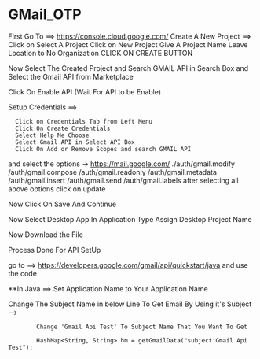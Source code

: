 # GMail_OTP


First Go To ==> https://console.cloud.google.com/
Create A New Project  ==>
      Click on Select A Project
      Click on New Project
      Give A Project Name 
      Leave Location to No Organization
      CLICK ON CREATE BUTTON

Now Select The Created Project and Search GMAIL API in Search Box
and Select the Gmail API from Marketplace

Click On Enable API (Wait For API to be Enable)

Setup Credentials ==>

      Click on Credentials Tab from Left Menu
      Click On Create Credentials 
      Select Help Me Choose
      Select Gmail API in Select API Box
      Click On Add or Remove Scopes and search GMAIL API
      
and select the options -> https://mail.google.com/
 				  ./auth/gmail.modify
  				  /auth/gmail.compose
                          /auth/gmail.readonly
                          /auth/gmail.metadata
                          /auth/gmail.insert
                          /auth/gmail.send
                          /auth/gmail.labels
            after selecting all above options click on update

Now Click On Save And Continue

Now Select Desktop App In Application Type
Assign Desktop Project Name

Now Download the File 

Process Done For API SetUp

go to ==> https://developers.google.com/gmail/api/quickstart/java
 and use the code

 **In Java ==> Set Application Name to Your Application Name

Change The Subject Name in below Line To Get Email By Using it's Subject -->
            
            Change 'Gmail Api Test' To Subject Name That You Want To Get

            HashMap<String, String> hm = getGmailData("subject:Gmail Api Test");
      
 

